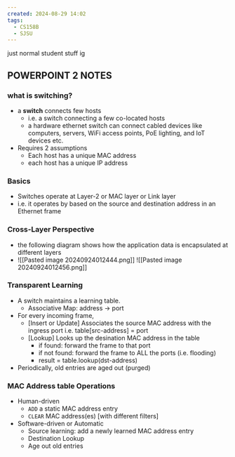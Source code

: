 ```yaml
---
created: 2024-08-29 14:02
tags:
  - CS158B
  - SJSU
---
```

just normal student stuff ig

## POWERPOINT 2 NOTES

### what is switching?
- a **switch** connects few hosts
	- i.e. a switch connecting a few co-located hosts
	- a hardware ethernet switch can connect cabled devices like computers, servers, WiFi access points, PoE lighting, and IoT devices etc.
- Requires 2 assumptions
	- Each host has a unique MAC address
	- each host has a unique IP address

### Basics
- Switches operate at Layer-2 or MAC layer or Link layer
- i.e. it operates by based on the source and destination address in an Ethernet frame

### Cross-Layer Perspective
- the following diagram shows how the application data is encapsulated at different layers
- ![[Pasted image 20240924012444.png]]
![[Pasted image 20240924012456.png]]

### Transparent Learning
- A switch maintains a learning table.
	- Associative Map: address -> port
- For every incoming frame, 
	- \[Insert or Update]  Associates the source MAC address with the ingress port i.e. table[src-address] = port
	- [Lookup] Looks up the desination MAC address in the table
		- if found: forward the frame to that port
		- if not found: forward the frame to ALL the ports (i.e. flooding)
		- result = table.lookup(dst-address)
- Periodically, old entries are aged out (purged)

### MAC Address table Operations
- Human-driven
	- `ADD` a static MAC address entry
	- `CLEAR` MAC address(es) [with different filters]
- Software-driven or Automatic
	- Source learning: add a newly learned MAC address entry
	- Destination Lookup
	- Age out old entries